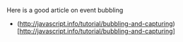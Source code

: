 Here is a good article on event bubbling
* (http://javascript.info/tutorial/bubbling-and-capturing)[http://javascript.info/tutorial/bubbling-and-capturing]
